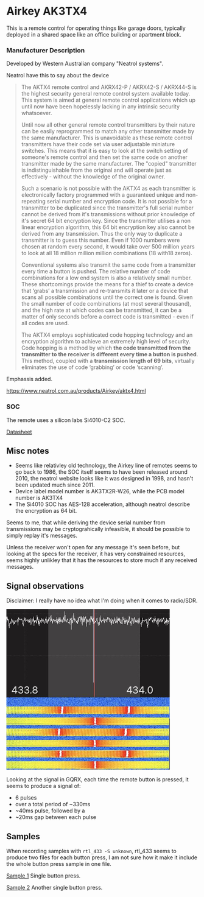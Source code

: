 # Airkey AK3TX4

This is a remote control for operating things like garage doors, 
typically deployed in a shared space like an office building or apartment block.


### Manufacturer Description
Developed by Western Australian company "Neatrol systems".

Neatrol have this to say about the device

> The AKTX4 remote control and AKRX42-P / AKRX42-S / AKRX44-S is the highest security general remote control system available today. This system is aimed at general remote control applications which up until now have been hopelessly lacking in any intrinsic security whatsoever.
> 
> Until now all other general remote control transmitters by their nature can be easily reprogrammed to match any other transmitter made by the same manufacturer. This is unavoidable as these remote control transmitters have their code set via user adjustable miniature switches. This means that it is easy to look at the switch setting of someone's remote control and then set the same code on another transmitter made by the same manufacturer. The "copied" transmitter is indistinguishable from the original and will operate just as effectively - without the knowledge of the original owner.
> 
> Such a scenario is not possible with the AKTX4 as each transmitter is electronically factory programmed with a guaranteed unique and non-repeating serial number and encryption code. It is not possible for a transmitter to be duplicated since the transmitter's full serial number cannot be derived from it's transmissions without prior knowledge of it's secret 64 bit encryption key. Since the transmitter utilises a non linear encryption algorithm, this 64 bit encryption key also cannot be derived from any transmission. Thus the only way to duplicate a transmitter is to guess this number. Even if 1000 numbers were chosen at random every second, it would take over 500 million years to look at all 18 million million million combinations (18 with18 zeros).
> 
> Conventional systems also transmit the same code from a transmitter every time a button is pushed. The relative number of code combinations for a low end system is also a relatively small number. These shortcomings provide the means for a thief to create a device that ‘grabs’ a transmission and re-transmits it later or a device that scans all possible combinations until the correct one is found. Given the small number of code combinations (at most several thousand), and the high rate at which codes can be transmitted, it can be a matter of only seconds before a correct code is transmitted - even if all codes are used.
> 
> The AKTX4 employs sophisticated code hopping technology and an encryption algorithm to achieve an extremely high level of security. Code hopping is a method by which **the code transmitted from the transmitter to the receiver is different every time a button is pushed**. This method, coupled with a **transmission length of 69 bits**, virtually eliminates the use of code ‘grabbing’ or code ‘scanning’.

Emphassis added.

https://www.neatrol.com.au/products/Airkey/aktx4.html


### SOC

The remote uses a silicon labs Si4010-C2 SOC.

[Datasheet](https://www.silabs.com/documents/public/data-sheets/Si4010.pdf)

## Misc notes


- Seems like relativley old technology, the Airkey line of remotes seems to go back to 1986, the SOC itself seems to have been released around 2010, the neatrol website looks like it was designed in 1998, and hasn't been updated much since 2011.
- Device label model number is AK3TX2R-W26, while the PCB model number is AK3TX4
- The Si4010 SOC has AES-128 acceleration, although neatrol describe the encryption as 64 bit.


Seems to me, that while deriving the device serial number from transmissions may be cryptograhically infeasible, 
it should be possible to simply replay it's messages.

Unless the receiver won't open for any message it's seen before, but looking at the specs for the receiver, 
it has very constrained resources, seems highly unlikley that it has the resources to store much if any received messages.

## Signal observations

Disclaimer: I really have no idea what I'm doing when it comes to radio/SDR.  


![gqrx screenshot](pictures/gqrx_screenshot_one_button_press.jpg)

Looking at the signal in GQRX, each time the remote button is pressed, it seems to produce a signal of:

- 6 pulses
- over a total period of ~330ms
- ~40ms pulse, followed by a
- ~20ms gap between each pulse

## Samples

When recording samples with `rtl_433 -S unknown`, rtl_433 seems to produce two files for each button press, 
I am not sure how it make it include the whole button press sample in one file.

[Sample 1](01/) Single button press.


[Sample 2](02/) Another single button press.